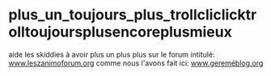# plus_un_toujours_plus_trollcliclicktrolltoujoursplusencoreplusmieux
aide les skiddies à avoir plus un plus plus sur le forum intitulé: www.leszanimoforum.org comme nous l'avons fait ici: www.gereméblog.org
